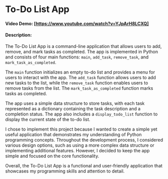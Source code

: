 
# To-Do List App

#### Video Demo: [https://www.youtube.com/watch?v=YJpArH8LCXQ]

#### Description:

The To-Do List App is a command-line application that allows users to add, remove, and mark tasks as completed. The app is implemented in Python and consists of four main functions: `main`, `add_task`, `remove_task`, and `mark_task_as_completed`.

The `main` function initializes an empty to-do list and provides a menu for users to interact with the app. The `add_task` function allows users to add new tasks to the list, while the `remove_task` function enables users to remove tasks from the list. The `mark_task_as_completed` function marks tasks as completed.

The app uses a simple data structure to store tasks, with each task represented as a dictionary containing the task description and a completion status. The app also includes a `display_todo_list` function to display the current state of the to-do list.

I chose to implement this project because I wanted to create a simple yet useful application that demonstrates my understanding of Python programming concepts. Throughout the development process, I considered various design options, such as using a more complex data structure or implementing additional features. However, I decided to keep the app simple and focused on the core functionality.

Overall, the To-Do List App is a functional and user-friendly application that showcases my programming skills and attention to detail.
